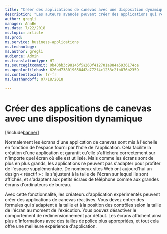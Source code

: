 ```yaml
---
title: "Créer des applications de canevas avec une disposition dynamique"
description: "Les auteurs avancés peuvent créer des applications qui réagissent et s'adaptent dynamiquement à différents environnements."
author: gregli
manager: AnnBe
ms.date: 7/22/2018
ms.topic: article
ms.prod: 
ms.service: business-applications
ms.technology: 
ms.author: gregli
audience: Admin
ms.translationtype: HT
ms.sourcegitcommit: 0b40bb3c98145f5a260f412701a884a5936174ce
ms.openlocfilehash: 626bd7380196584d2a772f4c1233c2fb876b2359
ms.contentlocale: fr-fr
ms.lasthandoff: 07/18/2018

---
```

# <a name="create-canvas-apps-with-responsive-layout"></a>Créer des applications de canevas avec une disposition dynamique


[!include[banner](../../includes/banner.md)]

Normalement les écrans d'une application de canevas sont mis à l'échelle en fonction de l'espace fourni par l'hôte de l'application.  Cela facilite la création d'une application et garantit qu'elle s'affichera correctement sur n'importe quel écran où elle est utilisée.  Mais comme les écrans sont de plus en plus grands, les applications ne peuvent pas s'adapter pour profiter de l'espace supplémentaire.  De nombreux sites Web ont aujourd'hui un design « réactif » : ils s'ajustent à la taille de l'écran sur lequel ils sont affichés, et s'adaptent aux petits écrans de téléphone comme aux grandes écrans d'ordinateurs de bureau.  

Avec cette fonctionnalité, les créateurs d'application expérimentés peuvent créer des applications de canevas réactives.  Vous devez entrer des formules qui s'adaptent à la taille et à la position des contrôles selon la taille de l'écran au moment de l'exécution.  Vous pouvez désactiver le comportement de redimensionnement par défaut.  Les écrans affichent ainsi plus d'informations avec des tailles de police plus appropriées, et tout cela offre une meilleure expérience d'application.

